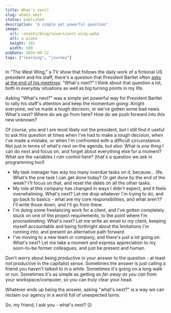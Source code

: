 ```yaml
---
title: What's next?
slug: whats-next
status: published
description: "A simple yet powerful question"
image:
  url: ~assets/blog/covers/west-wing.webp
  alt: a piano
  height: 281
  width: 500
pubDate: 2024-08-22
tags: ["learning", "journey"]
---
```


In "The West Wing," a TV show that follows the daily work of a fictional US president and his staff, there's a question that President Bartlet often [asks at the end of his meetings](https://youtu.be/gSUHgAp7V7c): "What's next?" I think about that question a lot, both in everyday situations as well as big turning points in my life.

Asking "What's next?" was a simple yet powerful way for President Bartlet to rally his staff's attention and keep the momentum going: Alright everyone, we've made a tough decision, or we've gotten some bad news. What's next? Where do we go from here? How do we push forward into this new unknown?

Of course, you and I are most likely not the president, but I still find it useful to ask this question at times when I've had to make a tough decision, when I've made a mistake, or when I'm confronted with a difficult circumstance. Not just in terms of what's next on the agenda, but also: What is _one thing_ I can do next and focus on, and forget about everything else for a moment? What are the variables I _can_ control here? (that's a question we ask in programming too!)

- My task manager has way too many overdue tasks on it, because... life. What's the one task I can get done today? Or get done by the end of the week? I'll focus on that, and reset the dates on all the other tasks.
- My role at this company has changed in ways I didn't expect, and it feels overwhelming. What's next? Let me drop whatever I'm trying to do, and go back to basics - what are my core responsibilities, and what aren't? I'll write those down, and I'll go from there.
- I'm doing some freelancing work for a client, and I've gotten completely stuck on one of the project requirements, to the point where I'm procrastinating. What's next? Let me write an email to my client, keeping myself accountable and being forthright about the limitations I'm running into, and present an alternative path forward.
- I've moving to a new team or company, and there's just a lot going on. What's next? Let me take a moment and express appreciation to my soon-to-be former colleagues, and just be present and human.

Don't worry about being _productive_ in your answer to the question - at least not productive in the capitalist sense. Sometimes the answer is just calling a friend you haven't talked to in a while. Sometimes it's going on a long walk or run. Sometimes it's as simple as getting _as far away as you can_ from your workspace/computer, so you can truly clear your head.

Whatever ends up being the answer, asking "what's next?" is a way we can reclaim our agency in a world full of unexpected turns.

So, my friend, I ask you - what's next? 😉
